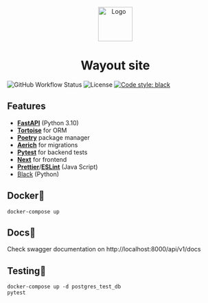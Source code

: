 <p align="center">
  <a href="https://github.com/Flict-dev/Wayout-site">
    <img src="https://user-images.githubusercontent.com/76905733/179758514-859a957f-5c46-4c0e-ac6d-f14c4f2225fa.png" alt="Logo" width="80" height="80">
  </a>
  <h1 align="center">Wayout site
</h1>
</p>


![GitHub Workflow Status](https://img.shields.io/github/workflow/status/Flict-dev/Wayout-site/PyTest?label=build) ![License](https://img.shields.io/github/license/Flict-dev/Wayout-site) [![Code style: black](https://img.shields.io/badge/code%20style-black-000000.svg)](https://github.com/psf/black)
## Features
- **[FastAPI](https://fastapi.tiangolo.com/)** (Python 3.10)
- **[Tortoise](https://tortoise.github.io/index.html)** for ORM
- **[Poetry](https://python-poetry.org/)** package manager
- **[Aerich](https://github.com/tortoise/aerich)** for migrations
- **[Pytest](https://docs.pytest.org/en/latest/)** for backend tests
- **[Next](https://nextjs.org/)** for frontend
- **[Prettier](https://prettier.io/)**/**[ESLint](https://eslint.org/)** (Java Script)
- [Black](https://github.com/psf/black) (Python)


## Docker:whale2:
```
docker-compose up
```

## Docs:blue_book:
Check swagger documentation on http://localhost:8000/api/v1/docs

## Testing:test_tube:
```
docker-compose up -d postgres_test_db
pytest
```
